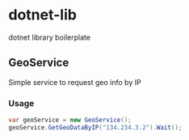 # dotnet-lib
dotnet library boilerplate


## GeoService

Simple service to request geo info by IP

### Usage
```C#
var geoService = new GeoService();
geoService.GetGeoDataByIP("134.234.3.2").Wait();
```



